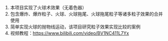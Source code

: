 1. 本项目实现了火球术效果（无着色器）
2. 包含爆炸、爆炸粒子、火球、火球拖尾、火球拖尾粒子等诸多粒子效果的合并使用
3. 简单实现火球的抛物线运动，该项目研究粒子效果实现比较的案例
4. 视频教程：https://www.bilibili.com/video/BV1NC411L7Yx
